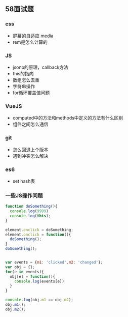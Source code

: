## 58面试题
### css
* 屏幕的自适应 media
* rem是怎么计算的


### JS
* jsonp的原理，callback方法
* this的指向
* 数组怎么去重
* 字符串操作
* for循环覆盖值问题


### VueJS
* computed中的方法和methods中定义的方法有什么区别
* 组件之间怎么通信


### git
* 怎么回退上个版本
* 遇到冲突怎么解决

### es6 
* set hash表

### 一些JS操作问题
```javascript
function doSomething(){
  console.log(9999)
  console.log(this);
}

element.onclick = doSomething;
element.onclick = function(){
  doSomething();
}
doSomething();


var events = {m1: 'clicked',m2: 'changed'};
var obj = {};
for(e in events){
  obj[e] = function(){
    console.log(events[e])
  }
}

console.log(obj.m1 == obj.m2);
obj.m1();
obj.m2();




```







